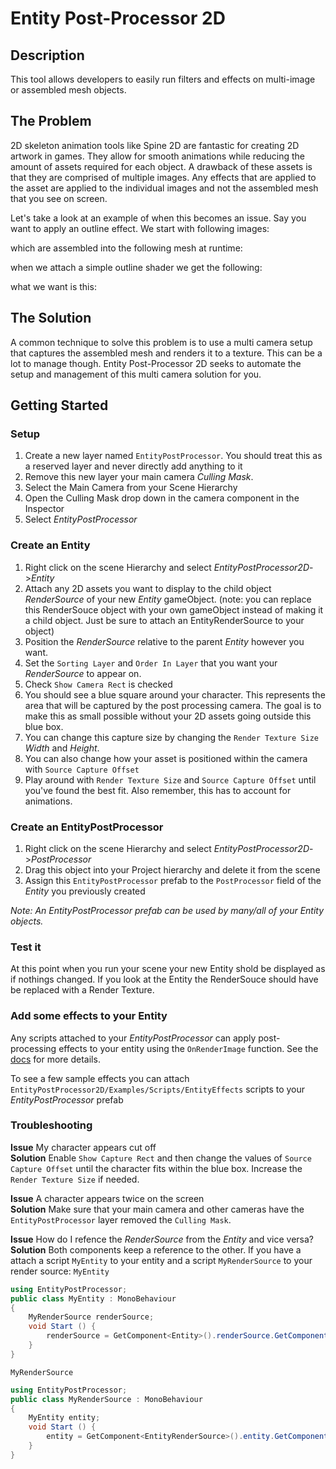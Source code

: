 # Entity Post-Processor 2D
## Description
This tool allows developers to easily run filters and effects on multi-image or assembled mesh objects.
## The Problem
2D skeleton animation tools like Spine 2D are fantastic for creating 2D artwork in games. They allow for smooth animations while reducing the amount of assets required for each object. A drawback of these assets is that they are comprised of multiple images. Any effects that are applied to the asset are applied to the individual images and not the assembled mesh that you see on screen.

Let&apos;s take a look at an example of when this becomes an issue. Say you want to apply an outline effect. We start with following images:

which are assembled into the following mesh at runtime:

when we attach a simple outline shader we get the following:

what we want is this:

## The Solution
A common technique to solve this problem is to use a multi camera setup that captures the assembled mesh and renders it to a texture. This can be a lot to manage though. Entity Post-Processor 2D seeks to automate the setup and management of this multi camera solution for you.
## Getting Started
### Setup
1. Create a new layer named `EntityPostProcessor`. You should treat this as a reserved layer and never directly add anything to it
1. Remove this new layer your main camera _Culling Mask_.
  1. Select the Main Camera from your Scene Hierarchy
  1. Open the Culling Mask drop down in the camera component in the Inspector
  1. Select _EntityPostProcessor_

### Create an Entity
1. Right click on the scene Hierarchy and select _EntityPostProcessor2D_->_Entity_
1. Attach any 2D assets you want to display to the child object _RenderSource_ of your new _Entity_ gameObject. (note: you can replace this RenderSouce object with your own gameObject instead of making it a child object. Just be sure to attach an EntityRenderSource to your object)
1. Position the _RenderSource_ relative to the parent _Entity_ however you want.
1. Set the `Sorting Layer` and `Order In Layer` that you want your _RenderSource_ to appear on.
1. Check `Show Camera Rect` is checked
1. You should see a blue square around your character. This represents the area that will be captured by the post processing camera. The goal is to make this as small possible without your 2D assets going outside this blue box.
1. You can change this capture size by changing the `Render Texture Size` _Width_ and _Height_.
1. You can also change how your asset is positioned within the camera with `Source Capture Offset`
1. Play around with `Render Texture Size` and `Source Capture Offset` until you've found the best fit. Also remember, this has to account for animations.

### Create an EntityPostProcessor
1. Right click on the scene Hierarchy and select _EntityPostProcessor2D_->_PostProcessor_
1. Drag this object into your Project hierarchy and delete it from the scene
1. Assign this `EntityPostProcessor` prefab  to the `PostProcessor` field of the _Entity_ you previously created

  _Note: An EntityPostProcessor prefab can be used by many/all of your Entity objects._

### Test it
At this point when you run your scene your new Entity shold be displayed as if nothings changed. If you look at the Entity the RenderSouce should have be replaced with a Render Texture.

### Add some effects to your Entity
Any scripts attached to your _EntityPostProcessor_ can apply post-processing effects to your entity using the `OnRenderImage` function. See the [docs](https://docs.unity3d.com/ScriptReference/MonoBehaviour.OnRenderImage.html) for more details.

To see a few sample effects you can attach `EntityPostProcessor2D/Examples/Scripts/EntityEffects` scripts to your _EntityPostProcessor_ prefab

### Troubleshooting
**Issue** My character appears cut off  
**Solution** Enable `Show Capture Rect` and then change the values of `Source Capture Offset` until the character fits within the blue box. Increase the `Render Texture Size` if needed.

**Issue** A character appears twice on the screen  
**Solution** Make sure that your main camera and other cameras have the `EntityPostProcessor` layer removed the `Culling Mask`.

**Issue** How do I refence the _RenderSource_ from the _Entity_ and vice versa?  
**Solution** Both components keep a reference to the other. If you have a attach a script `MyEntity` to your entity and a script `MyRenderSource` to your render source:
`MyEntity`
```C#
using EntityPostProcessor;
public class MyEntity : MonoBehaviour
{
    MyRenderSource renderSource;
    void Start () {
        renderSource = GetComponent<Entity>().renderSource.GetComponent<MyRenderSource>();
    }
}
```

`MyRenderSource`
```C#
using EntityPostProcessor;
public class MyRenderSource : MonoBehaviour
{
    MyEntity entity;
    void Start () {
        entity = GetComponent<EntityRenderSource>().entity.GetComponent<MyEntity>();
    }
}
```

 
